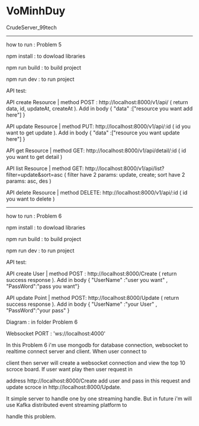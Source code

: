 # VoMinhDuy
CrudeServer_99tech
_____________________________________________________________________________________________________

how to run : Problem 5

npm install : to dowload libraries

npm run build : to build project

npm run dev : to run project

API test:

API create Resource | method POST : http://localhost:8000/v1/api/ ( return data, id, updateAt, createAt ). Add in body { "data" :["resource you want add here"] }

API update Resource | method PUT: http://localhost:8000/v1/api/:id ( id you want to get update ). Add in body { "data" :["resource you want update here"] }

API get Resource | method GET: http://localhost:8000/v1/api/detail/:id ( id you want to get detail )

API list Resource | method GET: http://localhost:8000/v1/api/list?filter=update&sort=asc ( filter have 2 params: update, create; sort have 2 params: asc, des )

API delete Resource | method DELETE: http://localhost:8000/v1/api/:id ( id you want to delete )

_____________________________________________________________________________________________________

how to run : Problem 6

npm install : to dowload libraries

npm run build : to build project

npm run dev : to run project

API test:

API create User | method POST : http://localhost:8000/Create ( return success response ). Add in body { "UserName" :"user you want" , "PassWord":"pass you want"}

API update Point | method POST: http://localhost:8000/Update ( return success response ). Add in body { "UserName" :"your User" , "PassWord":"your pass" }

Diagram : in folder Problem 6

Websocket PORT : 'ws://localhost:4000'

In this Problem 6 i'm use mongodb for database connection, websocket to realtime connect server and client. When user connect to 

client then server will create a websocket connection and view the top 10 scroce board. If user want play then user request in 

address http://localhost:8000/Create add user and pass in this request and update scroce in http://localhost:8000/Update. 

It simple server to handle one by one streaming handle. But in future i'm will use Kafka distributed event streaming platform to 

handle this problem.

